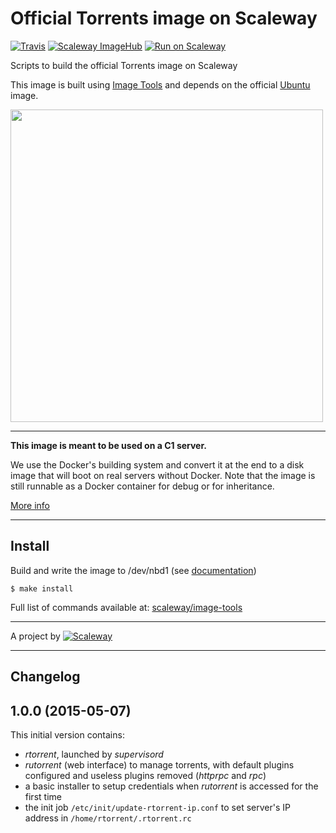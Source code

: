 # Official Torrents image on Scaleway

[![Travis](https://img.shields.io/travis/scaleway/image-app-torrents.svg)](https://travis-ci.org/scaleway/image-app-torrents)
[![Scaleway ImageHub](https://img.shields.io/badge/ImageHub-view-ff69b4.svg)](https://hub.scaleway.com/seedbox.html)
[![Run on Scaleway](https://img.shields.io/badge/Scaleway-run-69b4ff.svg)](https://cloud.scaleway.com/#/servers/new?image=coming-soon)

Scripts to build the official Torrents image on Scaleway

This image is built using [Image Tools](https://github.com/scaleway/image-tools) and depends on the official [Ubuntu](https://github.com/scaleway/image-ubuntu) image.

<img src="http://upload.wikimedia.org/wikipedia/en/2/2f/Bittorrent_7.2_Logo.png" width="500px" />


---

**This image is meant to be used on a C1 server.**

We use the Docker's building system and convert it at the end to a disk image that will boot on real servers without Docker. Note that the image is still runnable as a Docker container for debug or for inheritance.

[More info](https://github.com/scaleway/image-tools)


---

## Install

Build and write the image to /dev/nbd1 (see [documentation](https://www.scaleway.com/docs/create_an_image_with_docker))

    $ make install

Full list of commands available at: [scaleway/image-tools](https://github.com/scaleway/image-tools/#commands)


---

A project by [![Scaleway](https://avatars1.githubusercontent.com/u/5185491?v=3&s=42)](https://www.scaleway.com/)


---

## Changelog

1.0.0 (2015-05-07)
------------------

This initial version contains:

* *rtorrent*, launched by *supervisord*
* *rutorrent* (web interface) to manage torrents, with default plugins configured and useless plugins removed (*httprpc* and *rpc*)
* a basic installer to setup credentials when *rutorrent* is accessed for the first time
* the init job `/etc/init/update-rtorrent-ip.conf` to set server's IP address in `/home/rtorrent/.rtorrent.rc`
